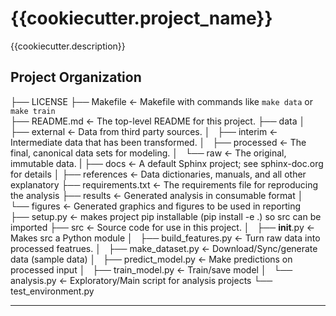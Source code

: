 {{cookiecutter.project_name}}
==============================

{{cookiecutter.description}}

Project Organization
------------

├── LICENSE
├── Makefile                    <- Makefile with commands like `make data` or `make train`       
├── README.md                   <- The top-level README for this project.
├── data
│   ├── external                <- Data from third party sources.
│   ├── interim                 <- Intermediate data that has been transformed.
│   ├── processed               <- The final, canonical data sets for modeling.
│   └── raw                     <- The original, immutable data.
|
├── docs                        <- A default Sphinx project; see sphinx-doc.org for details
│
├── references                  <- Data dictionaries, manuals, and all other explanatory 
├── requirements.txt            <- The requirements file for reproducing the analysis
├── results                     <- Generated analysis in consumable format
│   └── figures                 <- Generated graphics and figures to be used in reporting                       
├── setup.py                    <- makes project pip installable (pip install -e .) so src can be imported
├── src                         <- Source code for use in this project.
│   ├── __init__.py             <- Makes src a Python module
│   ├── build_features.py       <- Turn raw data into processed featrues.
│   ├── make_dataset.py         <- Download/Sync/generate data (sample data)
│   ├── predict_model.py        <- Make predictions on processed input
│   ├── train_model.py          <- Train/save model
│   └── analysis.py             <- Exploratory/Main script for analysis projects
└── test_environment.py


--------

